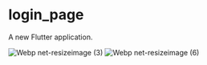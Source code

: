 # login_page

A new Flutter application.

![Webp net-resizeimage (3)](https://user-images.githubusercontent.com/51311257/73654617-35441a00-46b2-11ea-8e39-26101d96ba5d.png)
![Webp net-resizeimage (6)](https://user-images.githubusercontent.com/51311257/73654618-35441a00-46b2-11ea-95c0-6aad79b2b434.png)
